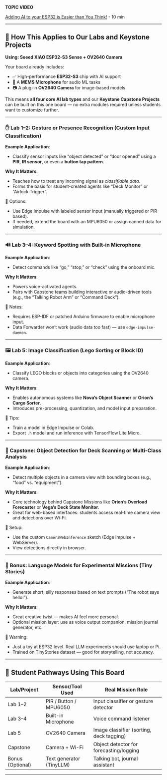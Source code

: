 

**TOPIC VIDEO**

[Adding AI to your ESP32 is Easier than You Think!](https://www.youtube.com/watch?v=ILh38jd0GNU) - 10 min

---

## 🔧 How This Applies to Our Labs and Keystone Projects

**Using: Seeed XIAO ESP32-S3 Sense + OV2640 Camera**

Your board already includes:

* ✅ High-performance **ESP32-S3** chip with AI support
* 🎤 A **MEMS Microphone** for audio ML tasks
* 📷 A plug-in **OV2640 Camera** for image-based models

This means **all four core AI lab types** and our **Keystone Capstone Projects** can be built on this one board — no extra modules required unless students want to customize further.

---

### ✋ **Lab 1–2: Gesture or Presence Recognition (Custom Input Classification)**

**Example Application**:

* Classify sensor inputs like “object detected” or “door opened” using a **PIR**, **IR sensor**, or even a **button tap pattern**.

**Why It Matters**:

* Teaches how to treat any incoming signal as *classifiable data*.
* Forms the basis for student-created agents like “Deck Monitor” or “Airlock Trigger”.

🔧 Options:

* Use Edge Impulse with labeled sensor input (manually triggered or PIR-based).
* If needed, extend the board with an MPU6050 or assign canned data for simulation.

---

### 🔊 **Lab 3–4: Keyword Spotting with Built-in Microphone**

**Example Application**:

* Detect commands like “go,” “stop,” or “check” using the onboard mic.

**Why It Matters**:

* Powers voice-activated agents.
* Pairs with Capstone teams building interactive or audio-driven tools (e.g., the “Talking Robot Arm” or “Command Deck”).

🔧 Notes:

* Requires ESP-IDF or patched Arduino firmware to enable microphone input.
* Data Forwarder won’t work (audio data too fast) — use `edge-impulse-daemon`.

---

### 🖼️ **Lab 5: Image Classification (Lego Sorting or Block ID)**

**Example Application**:

* Classify LEGO blocks or objects into categories using the OV2640 camera.

**Why It Matters**:

* Enables autonomous systems like **Nova’s Object Scanner** or **Orion’s Cargo Sorter**.
* Introduces pre-processing, quantization, and model input preparation.

🔧 Tips:

* Train a model in Edge Impulse or Colab.
* Export `.h` model and run inference with TensorFlow Lite Micro.

---

### 🎯 **Capstone: Object Detection for Deck Scanning or Multi-Class Analysis**

**Example Application**:

* Detect multiple objects in a camera view with bounding boxes (e.g., “food” vs. “equipment”).

**Why It Matters**:

* Core technology behind Capstone Missions like **Orion’s Overload Forecaster** or **Vega’s Deck State Monitor**.
* Great for web-based interfaces: students access real-time camera view and detections over Wi-Fi.

🔧 Setup:

* Use the custom `CameraWebInference` sketch (Edge Impulse + WebServer).
* View detections directly in browser.

---

### 💬 **Bonus: Language Models for Experimental Missions (Tiny Stories)**

**Example Application**:

* Generate short, silly responses based on text prompts (“The robot says hello!”).

**Why It Matters**:

* Great creative twist — makes AI feel more personal.
* Optional mission layer: use as voice output companion, mission journal generator, etc.

🔧 Warning:

* Just a toy at ESP32 level. Real LLM experiments should use laptop or Pi.
* Trained on TinyStories dataset — good for storytelling, not accuracy.

---

## 🔁 Student Pathways Using This Board

| **Lab/Project**  | **Sensor/Tool Used**     | **Real Mission Role**                    |
| ---------------- | ------------------------ | ---------------------------------------- |
| Lab 1–2          | PIR / Button / MPU6050   | Input classifier or gesture detector     |
| Lab 3–4          | Built-in Microphone      | Voice command listener                   |
| Lab 5            | OV2640 Camera            | Image classifier (sorting, deck tagging) |
| Capstone         | Camera + Wi-Fi           | Object detector for forecasting/logging  |
| Bonus (Optional) | Text generator (TinyLLM) | Talking bot, journal assistant           |

---

